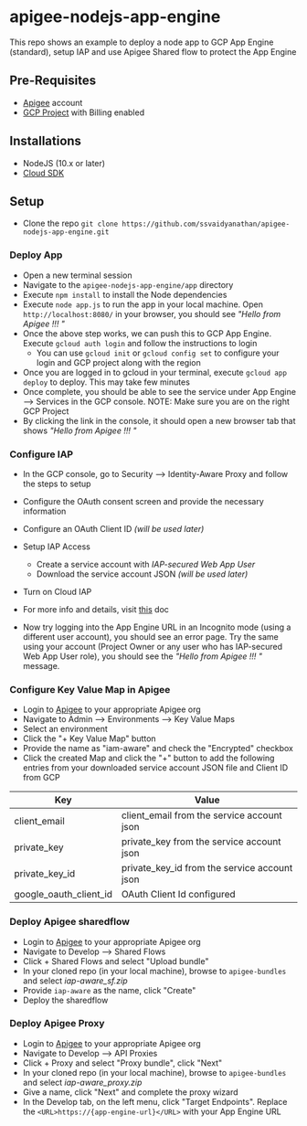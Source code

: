 # apigee-nodejs-app-engine
This repo shows an example to deploy a node app to GCP App Engine (standard), setup IAP and use Apigee Shared flow to protect the App Engine

## Pre-Requisites
- [Apigee](https://apigee.com/edge) account
- [GCP Project](https://console.cloud.google.com) with Billing enabled

## Installations
- NodeJS (10.x or later)
- [Cloud SDK ](https://cloud.google.com/sdk/)

## Setup

- Clone the repo `git clone https://github.com/ssvaidyanathan/apigee-nodejs-app-engine.git`

### Deploy App

- Open a new terminal session
- Navigate to the `apigee-nodejs-app-engine/app` directory
- Execute `npm install` to install the Node dependencies
- Execute `node app.js` to run the app in your local machine. Open `http://localhost:8080/` in your browser, you should see _"Hello from Apigee !!! "_
- Once the above step works, we can push this to GCP App Engine. Execute `gcloud auth login` and follow the instructions to login 
	- You can use `gcloud init` or `gcloud config set` to configure your login and GCP project along with the region
- Once you are logged in to gcloud in your terminal, execute `gcloud app deploy` to deploy. This may take few minutes
- Once complete, you should be able to see the service under App Engine --> Services in the GCP console. 
	NOTE: Make sure you are on the right GCP Project
- By clicking the link in the console, it should open a new browser tab that shows _"Hello from Apigee !!! "_

### Configure IAP

- In the GCP console, go to Security --> Identity-Aware Proxy and follow the steps to setup 
- Configure the OAuth consent screen and provide the necessary information
- Configure an OAuth Client ID _(will be used later)_
- Setup IAP Access
	- Create a service account with *IAP-secured Web App User*
	- Download the service account JSON _(will be used later)_
- Turn on Cloud IAP
- For more info and details, visit [this](https://cloud.google.com/iap/docs/app-engine-quickstart#enabling_iap) doc

- Now try logging into the App Engine URL in an Incognito mode (using a different user account), you should see an error page. Try the same using your account (Project Owner or any user who has IAP-secured Web App User role), you should see the _"Hello from Apigee !!! "_ message.


### Configure Key Value Map in Apigee

- Login to [Apigee](https://apigee.com/edge) to your appropriate Apigee org
- Navigate to Admin --> Environments --> Key Value Maps
- Select an environment
- Click the "+ Key Value Map" button
- Provide the name as "iam-aware" and check the "Encrypted" checkbox
- Click the created Map and click the "+" button to add the following entries from your downloaded service account JSON file and Client ID from GCP

| Key                    | Value                                        |
|------------------------|----------------------------------------------|
| client_email           | client_email from the service account json   |
| private_key            | private_key from the service account json    |
| private_key_id         | private_key_id from the service account json |
| google_oauth_client_id | OAuth Client Id configured                   |

### Deploy Apigee sharedflow

- Login to [Apigee](https://apigee.com/edge) to your appropriate Apigee org
- Navigate to Develop --> Shared Flows
- Click + Shared Flows and select "Upload bundle"
- In your cloned repo (in your local machine), browse to `apigee-bundles` and select *iap-aware_sf.zip*
- Provide `iap-aware` as the name, click "Create"
- Deploy the sharedflow

### Deploy Apigee Proxy

- Login to [Apigee](https://apigee.com/edge) to your appropriate Apigee org
- Navigate to Develop --> API Proxies
- Click + Proxy and select "Proxy bundle", click "Next"
- In your cloned repo (in your local machine), browse to `apigee-bundles` and select *iap-aware_proxy.zip*
- Give a name, click "Next" and complete the proxy wizard
- In the Develop tab, on the left menu, click "Target Endpoints". Replace the `<URL>https://{app-engine-url}</URL>` with your App Engine URL

